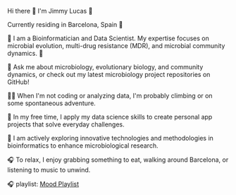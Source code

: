Hi there 👋 I'm Jimmy Lucas 🌟

Currently residing in Barcelona, Spain 🌆

🔬 I am a Bioinformatician and Data Scientist. My expertise focuses on microbial evolution, multi-drug resistance (MDR), and microbial community dynamics. 🧬

💬 Ask me about microbiology, evolutionary biology, and community dynamics, or check out my latest microbiology project repositories on GitHub!

🧗‍♂️ When I'm not coding or analyzing data, I'm probably climbing or on some spontaneous adventure.

📱 In my free time, I apply my data science skills to create personal app projects that solve everyday challenges.

📘 I am actively exploring innovative technologies and methodologies in bioinformatics to enhance microbiological research.

🎧 To relax, I enjoy grabbing something to eat, walking around Barcelona, or listening to music to unwind.

🎧 playlist: [Mood Playlist](https://music.apple.com/es/playlist/mood/pl.u-d2b05ZLIL4rvAlm?l=en)

